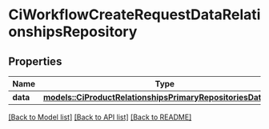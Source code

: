 # CiWorkflowCreateRequestDataRelationshipsRepository

## Properties

Name | Type | Description | Notes
------------ | ------------- | ------------- | -------------
**data** | [**models::CiProductRelationshipsPrimaryRepositoriesDataInner**](CiProduct_relationships_primaryRepositories_data_inner.md) |  | 

[[Back to Model list]](../README.md#documentation-for-models) [[Back to API list]](../README.md#documentation-for-api-endpoints) [[Back to README]](../README.md)


